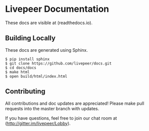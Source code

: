 # Livepeer Documentation

These docs are visible at (readthedocs.io).

## Building Locally

These docs are generated using Sphinx.

```
$ pip install sphinx
$ git clone https://github.com/livepeer/docs.git
$ cd docs/docs
$ make html
$ open build/html/index.html
```

## Contributing

All contributions and doc updates are appreciated! Please make pull requests into the master branch with updates.

If you have questions, feel free to join our chat room at (http://gitter.im/livepeer/Lobby).
